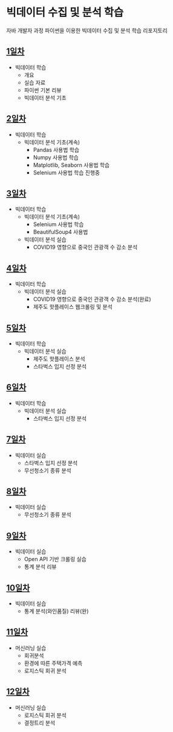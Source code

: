 # 빅데이터 수집 및 분석 학습
 자바 개발자 과정 파이썬을 이용한  빅데이터 수집 및 분석 학습 리포지토리

## [1일차](https://github.com/hyanyul/python-analysis-2024/blob/main/Day01.md)
- 빅데이터 학습
    - 개요
    - 실습 자료 
    - 파이썬 기본 리뷰
    - 빅데이터 분석 기초

## [2일차](https://github.com/hyanyul/python-analysis-2024/blob/main/Day02.md)
- 빅데이터 학습
    - 빅데이터 분석 기초(계속)
        - Pandas 사용법 학습
        - Numpy 사용법 학습
        - Matplotlib, Seaborn 사용법 학습
        - Selenium 사용법 학습 진행중 

## [3일차](https://github.com/hyanyul/python-analysis-2024/blob/main/Day03.md)
- 빅데이터 학습
    - 빅데이터 분석 기초(계속)
        - Selenium 사용법 학습
        - BeautifulSoup4 사용법
    - 빅데이터 분석 실습
        - COVID19 영향으로 중국인 관광객 수 감소 분석

## [4일차](https://github.com/hyanyul/python-analysis-2024/blob/main/Day04.md)
- 빅데이터 학습
    - 빅데이터 분석 실습
        - COVID19 영향으로 중국인 관광객 수 감소 분석(완료)
        - 제주도 핫플레이스 웹크롤링 및 분석

## [5일차](https://github.com/hyanyul/python-analysis-2024/blob/main/Day05.md)
- 빅데이터 학습
    - 빅데이터 분석 실습
        - 제주도 핫플레이스 분석
        - 스타벅스 입지 선정 분석


## [6일차](https://github.com/hyanyul/python-analysis-2024/blob/main/Day06.md)
- 빅데이터 학습
    - 빅데이터 분석 실습
        - 스타벅스 입지 선정 분석


## [7일차](https://github.com/hyanyul/python-analysis-2024/blob/main/Day07.md)
- 빅데이터 실습
    - 스타벅스 입지 선정 분석
    - 무선청소기 종류 분석

## [8일차](https://github.com/hyanyul/python-analysis-2024/blob/main/Day07.md)
- 빅데이터 실습
    - 무선청소기 종류 분석

## [9일차](https://github.com/hyanyul/python-analysis-2024/blob/main/Day09.md)
- 빅데이터 실습
    - Open API 기반 크롤링 실습
    - 통계 분석 리뷰

## [10일차](https://github.com/hyanyul/python-analysis-2024/blob/main/Day10.md)
- 빅데이터 실습
    - 통계 분석(와인품질) 리뷰(완)

## [11일차](https://github.com/hyanyul/python-analysis-2024/blob/main/Day11.md)
- 머신러닝 실습
    - 회귀분석
    - 환경에 따른 주택가격 예측
    - 로지스틱 회귀 분석

## [12일차](https://github.com/hyanyul/python-analysis-2024/blob/main/Day11.md)
- 머신러닝 실습
    - 로지스틱 회귀 분석
    - 결정트리 분석